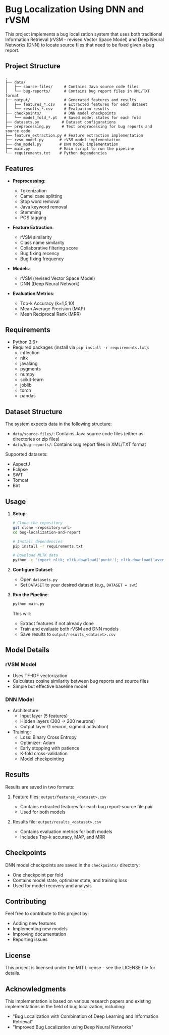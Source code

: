 # Bug Localization Using DNN and rVSM

This project implements a bug localization system that uses both traditional Information Retrieval (rVSM - revised Vector Space Model) and Deep Neural Networks (DNN) to locate source files that need to be fixed given a bug report.

## Project Structure

```
.
├── data/
│   ├── source-files/     # Contains Java source code files
│   └── bug-reports/      # Contains bug report files in XML/TXT format
├── output/               # Generated features and results
│   ├── features_*.csv    # Extracted features for each dataset
│   └── results_*.csv     # Evaluation results
├── checkpoints/          # DNN model checkpoints
│   └── model_fold_*.pt   # Saved model states for each fold
├── datasets.py          # Dataset configurations
├── preprocessing.py     # Text preprocessing for bug reports and source code
├── feature_extraction.py # Feature extraction implementation
├── rvsm_model.py       # rVSM model implementation
├── dnn_model.py        # DNN model implementation
├── main.py             # Main script to run the pipeline
└── requirements.txt    # Python dependencies
```

## Features

- **Preprocessing**:
  - Tokenization
  - Camel case splitting
  - Stop word removal
  - Java keyword removal
  - Stemming
  - POS tagging

- **Feature Extraction**:
  - rVSM similarity
  - Class name similarity
  - Collaborative filtering score
  - Bug fixing recency
  - Bug fixing frequency

- **Models**:
  - rVSM (revised Vector Space Model)
  - DNN (Deep Neural Network)

- **Evaluation Metrics**:
  - Top-k Accuracy (k=1,5,10)
  - Mean Average Precision (MAP)
  - Mean Reciprocal Rank (MRR)

## Requirements

- Python 3.6+
- Required packages (install via `pip install -r requirements.txt`):
  - inflection
  - nltk
  - javalang
  - pygments
  - numpy
  - scikit-learn
  - joblib
  - torch
  - pandas

## Dataset Structure

The system expects data in the following structure:
- `data/source-files/`: Contains Java source code files (either as directories or zip files)
- `data/bug-reports/`: Contains bug report files in XML/TXT format

Supported datasets:
- AspectJ
- Eclipse
- SWT
- Tomcat
- Birt

## Usage

1. **Setup**:
   ```bash
   # Clone the repository
   git clone <repository-url>
   cd bug-localization-and-report

   # Install dependencies
   pip install -r requirements.txt

   # Download NLTK data
   python -c "import nltk; nltk.download('punkt'); nltk.download('averaged_perceptron_tagger')"
   ```

2. **Configure Dataset**:
   - Open `datasets.py`
   - Set `DATASET` to your desired dataset (e.g., `DATASET = swt`)

3. **Run the Pipeline**:
   ```bash
   python main.py
   ```

   This will:
   - Extract features if not already done
   - Train and evaluate both rVSM and DNN models
   - Save results to `output/results_<dataset>.csv`

## Model Details

### rVSM Model
- Uses TF-IDF vectorization
- Calculates cosine similarity between bug reports and source files
- Simple but effective baseline model

### DNN Model
- Architecture:
  - Input layer (5 features)
  - Hidden layers (300 -> 200 neurons)
  - Output layer (1 neuron, sigmoid activation)
- Training:
  - Loss: Binary Cross Entropy
  - Optimizer: Adam
  - Early stopping with patience
  - K-fold cross-validation
  - Model checkpointing

## Results

Results are saved in two formats:
1. Feature files: `output/features_<dataset>.csv`
   - Contains extracted features for each bug report-source file pair
   - Used for both models

2. Results file: `output/results_<dataset>.csv`
   - Contains evaluation metrics for both models
   - Includes Top-k accuracy, MAP, and MRR

## Checkpoints

DNN model checkpoints are saved in the `checkpoints/` directory:
- One checkpoint per fold
- Contains model state, optimizer state, and training loss
- Used for model recovery and analysis

## Contributing

Feel free to contribute to this project by:
- Adding new features
- Implementing new models
- Improving documentation
- Reporting issues

## License

This project is licensed under the MIT License - see the LICENSE file for details.

## Acknowledgments

This implementation is based on various research papers and existing implementations in the field of bug localization, including:
- "Bug Localization with Combination of Deep Learning and Information Retrieval"
- "Improved Bug Localization using Deep Neural Networks" 